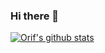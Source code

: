 ### Hi there 👋

[![Orif's github stats](https://github-readme-stats.vercel.app/api?username=orifn&show_icons=true&count_private=true)](https://github.com/orifn)

<!--
**orifn/orifn** is a ✨ _special_ ✨ repository because its `README.md` (this file) appears on your GitHub profile.

Here are some ideas to get you started:

- 🔭 I’m currently working on ...
- 🌱 I’m currently learning ...
- 👯 I’m looking to collaborate on ...
- 🤔 I’m looking for help with ...
- 💬 Ask me about ...
- 📫 How to reach me: ...
- 😄 Pronouns: ...
- ⚡ Fun fact: ...
-->

